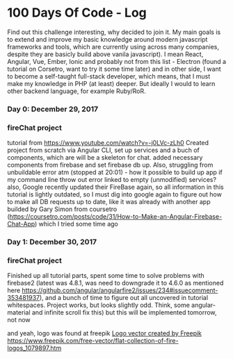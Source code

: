 # 100 Days Of Code - Log

Find out this challenge interesting, why decided to join it.
My main goals is to extend and improve my basic knowledge around modern javascript frameworks and tools, which are currently using across many companies, despite they are basicly build above vanila javascript). I mean React, Angular, Vue, Ember, Ionic and probably not from this list - Electron (found a tutorial on Corsetro, want to try it some time later) and in other side, I want to become a self-taught full-stack developer, which means, that I must make my knowledge in PHP (at least) deeper. But ideally I would to learn other backend language, for example Ruby/RoR.

### Day 0: December 29, 2017

### fireChat project
tutorial from https://www.youtube.com/watch?v=-j0LVc-zLh0
Created project from scratch via Angular CLI, set up services and a buch of components, which are will be a skeleton for chat. added necessary components from firebase and set firebase db up.
Also, struggling from unbuildable error atm (stopped at 20:01) - how it possible to build up app if my command line throw out error linked to empty (unmodified) services? also, Google recently updated their FireBase again, so all information in this tutorial is lightly outdated, so I must dig into google again to figure out how to make all DB requests up to date, like it was already with another app builded by Gary Simon from coursetro (https://coursetro.com/posts/code/31/How-to-Make-an-Angular-Firebase-Chat-App) which I tried some time ago

### Day 1: December 30, 2017

### fireChat project
 Finished up all tutorial parts, spent some time to solve problems with firebase2 (latest was 4.8.1, was need to downgrade it to 4.6.0 as mentioned here https://github.com/angular/angularfire2/issues/234#issuecomment-353481937), and a bunch of time to figure out all uncovered in tutorial whitespaces. Project works, but looks slightly odd. Think, some angular-material and infinite scroll fix this) but this will be implemented tomorrow, not now

and yeah, logo was found at freepik <a href="https://www.freepik.com/free-photos-vectors/logo">Logo vector created by Freepik</a> https://www.freepik.com/free-vector/flat-collection-of-fire-logos_1079897.htm
